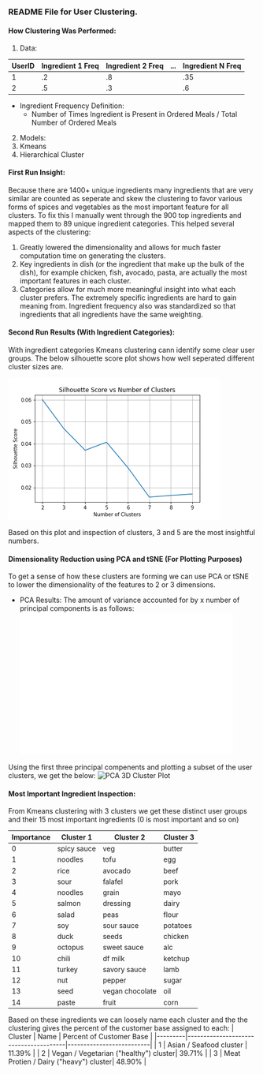 ### README File for User Clustering.

#### How Clustering Was Performed:

1. Data:
 
| UserID | Ingredient 1 Freq | Ingredient 2 Freq | ... | Ingredient N Freq |
|--------|-------------------|-------------------|-----|-------------------|
| 1      | .2                | .8                |     | .35               |
| 2      | .5                | .3                |     | .6                |

  - Ingredient Frequency Definition:
    - Number of Times Ingredient is Present in Ordered Meals / Total Number of Ordered Meals
    
2. Models:
  1. Kmeans
  2. Hierarchical Cluster
  
#### First Run Insight:
Because there are 1400+ unique ingredients many ingredients that are very similar are counted as seperate and skew the clustering to favor various forms of spices and vegetables as the most important feature for all clusters. To fix this I manually went through the 900 top ingredients and mapped them to 89 unique ingredient categories. This helped several aspects of the clustering:
  1. Greatly lowered the dimensionality and allows for much faster computation time on generating the clusters.
  2. Key ingredients in dish (or the ingredient that make up the bulk of the dish), for example chicken, fish, avocado, pasta, are actually the most important features in each cluster.
  3. Categories allow for much more meaningful insight into what each cluster prefers. The extremely specific ingredients are hard to gain meaning from.
Ingredient frequency also was standardized so that ingredients that all ingredients have the same weighting.
  
#### Second Run Results (With Ingredient Categories):
With ingredient categories Kmeans clustering cann identify some clear user groups. The below silhouette score plot shows how well seperated different cluster sizes are.

![Clustering Silhouette Score](images/cluster_silscore.png)


Based on this plot and inspection of clusters, 3 and 5 are the most insightful numbers.


#### Dimensionality Reduction using PCA and tSNE (For Plotting Purposes)
To get a sense of how these clusters are forming we can use PCA or tSNE to lower the dimensionality of the features to 2 or 3 dimensions.
 - PCA Results: The amount of variance accounted for by x number of principal components is as follows:
![PCA Variance Explained](images/pca_variance_explained.png)

Using the first three principal compenents and plotting a subset of the user clusters, we get the below:
![PCA 3D Cluster Plot](images/pca_3d_3cluster.png)


#### Most Important Ingredient Inspection:
From Kmeans clustering with 3 clusters we get these distinct user groups and their 15 most important ingredients (0 is most important and so on)

| Importance | Cluster 1 | Cluster 2 | Cluster 3|
|------------|-----------|-----------|----------|
|0				       |spicy sauce|veg		      |butter    |
|1				       |noodles	   |tofu		     |egg       |
|2				       |rice		     |avocado	   |beef      |
|3				       |sour		     |falafel 	  |pork      |
|4				       |noodles   	|grain		    |mayo      |
|5				       |salmon	   	|dressing 	 |dairy     |
|6				       |salad		    |peas		     |flour     |
|7				       |soy		      |sour sauce	|potatoes  |
|8				       |duck 	    	|seeds		    |chicken   |
|9				       |octopus	   |sweet sauce|alc       |
|10				      |chili 		   |df milk	   |ketchup   |
|11				      |turkey		   |savory sauce|lamb     |
|12				      |nut		      |pepper		   |sugar     |
|13				      |seed		     |vegan chocolate|oil   |
|14				      |paste		    |fruit	    	|corn      |

Based on these ingredients we can loosely name each cluster and the the clustering gives the percent of the customer base assigned to each:
| Cluster |                 Name                  | Percent of Customer Base | 
|---------|---------------------------------------|--------------------------|
|    1    | Asian / Seafood cluster               |           11.39%         |
|    2    | Vegan / Vegetarian ("healthy") cluster|           39.71%         |
|    3    | Meat Protien / Dairy ("heavy") cluster|           48.90%         |




